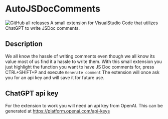 # AutoJSDocComments
![GitHub all releases](https://img.shields.io/github/downloads/2Lynk/autojsdoccomments/total?color=brightgreen&logo=GitHub)
A small extension for VisualStudio Code that utilizes ChatGPT to write JSDoc comments.

## Description
We all know the hassle of writing comments even though we all know its value most of us find it a hassle to write them. 
With this small extension you just highlight the function you want to have JS Doc comments for, press CTRL+SHIFT+P and execute `` Generate comment ``
The extension will once ask you for an api key and will save it for future use.

## ChatGPT api key
For the extension to work you will need an api key from OpenAI. This can be generated at https://platform.openai.com/api-keys